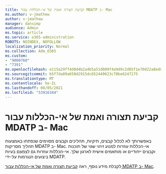 ```yaml
---
title: קביעת תצורה ואמת של אי-הכללות עבור MDATP ב- Mac
ms.author: v-jmathew
author: v-jmathew
manager: dansimp
audience: Admin
ms.topic: article
ms.service: o365-administration
ROBOTS: NOINDEX, NOFOLLOW
localization_priority: Normal
ms.collection: Adm_O365
ms.custom:
- "9000760"
- "7391"
ms.openlocfilehash: e115a29ff4d0d4b2a4b5a51d009f4a9d9c2d85f1e70d22a8ed804ce40ca7b4ee
ms.sourcegitcommit: b5f7da89a650d2915dc652449623c78be6247175
ms.translationtype: MT
ms.contentlocale: he-IL
ms.lasthandoff: 08/05/2021
ms.locfileid: "53916344"
---
```

# <a name="configure-and-validate-exclusions-for-mdatp-on-a-mac"></a>קביעת תצורה ואמת של אי-הכללות עבור MDATP ב- Mac

באפשרותך לא לכלול קבצים, תיקיות, תהליכים וקבצים מסוימים שנפתחו באמצעות תהליך מסריקות MDATP ב- Mac. אי-הכללות עוזרות למנוע זיהוי שגוי של תוכנות וקבצים ייחודיים או מותאמים אישית לארגון שלך. אי-הכללות עוזרות גם לצמצם בעיות ביצועים הנגרמות על-ידי MDATP.

לקבלת מידע נוסף, ראה [קביעת תצורה ואמת של אי-הכללות עבור MDATP ב- Mac](https://go.microsoft.com/fwlink/?linkid=2144616).
